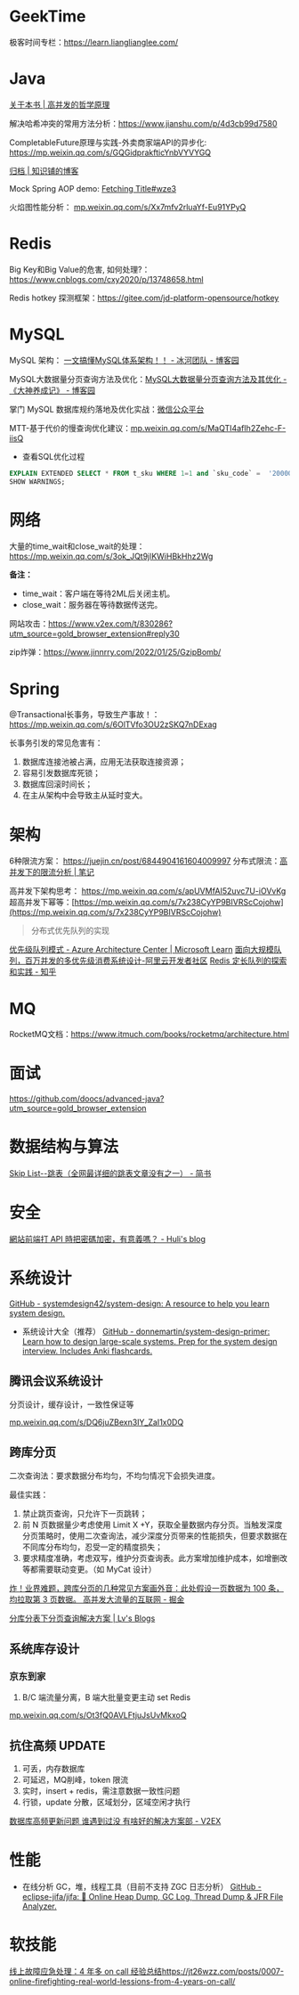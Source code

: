 # GeekTime

极客时间专栏：https://learn.lianglianglee.com/

# Java
[关于本书 | 高并发的哲学原理](https://pphc.lvwenhan.com/)

解决哈希冲突的常用方法分析：https://www.jianshu.com/p/4d3cb99d7580

CompletableFuture原理与实践-外卖商家端API的异步化: https://mp.weixin.qq.com/s/GQGidprakfticYnbVYVYGQ

[归档 | 知识铺的博客](https://geek.zshipu.com/archives/)

Mock Spring AOP demo: [Fetching Title#wze3](https://gist.github.com/zkendall/b42f0a86418b6329163ab06f366264d4)

火焰图性能分析： [mp.weixin.qq.com/s/Xx7mfv2rluaYf-Eu91YPyQ](https://mp.weixin.qq.com/s/Xx7mfv2rluaYf-Eu91YPyQ)
# Redis

Big Key和Big Value的危害, 如何处理?：https://www.cnblogs.com/cxy2020/p/13748658.html

Redis hotkey 探测框架：https://gitee.com/jd-platform-opensource/hotkey

# MySQL

MySQL 架构： [一文搞懂MySQL体系架构！！ - 冰河团队 - 博客园](https://www.cnblogs.com/binghe001/p/14654973.html)

MySQL大数据量分页查询方法及优化：[MySQL大数据量分页查询方法及其优化 - 《大神养成记》 - 博客园](https://www.cnblogs.com/geningchao/p/6649907.html)

掌门 MySQL 数据库规约落地及优化实战：[微信公众平台](https://mp.weixin.qq.com/s/GpRX1uEqUz4eRAQpEU3-eg)

MTT-基于代价的慢查询优化建议：[mp.weixin.qq.com/s/MaQTI4afIh2Zehc-F-iisQ](https://mp.weixin.qq.com/s/MaQTI4afIh2Zehc-F-iisQ)

- 查看SQL优化过程

```sql
EXPLAIN EXTENDED SELECT * FROM t_sku WHERE 1=1 and `sku_code` =  '20000752';
SHOW WARNINGS;
```

# 网络

大量的time_wait和close_wait的处理：https://mp.weixin.qq.com/s/3ok_JQt9jlKWiHBkHhz2Wg

**备注：**

- time_wait：客户端在等待2ML后关闭主机。
- close_wait：服务器在等待数据传送完。

网站攻击：https://www.v2ex.com/t/830286?utm_source=gold_browser_extension#reply30

zip炸弹：https://www.jinnrry.com/2022/01/25/GzipBomb/

# Spring

@Transactional长事务，导致生产事故！：https://mp.weixin.qq.com/s/6OlTVfo3OU2zSKQ7nDExag

长事务引发的常见危害有：

1. 数据库连接池被占满，应用无法获取连接资源；
2. 容易引发数据库死锁；
3. 数据库回滚时间长；
4. 在主从架构中会导致主从延时变大。

# 架构

6种限流方案： https://juejin.cn/post/6844904161604009997
分布式限流：[高并发下的限流分析 | 笔记](https://note.dolyw.com/distributed/02-Distributed-Limit.html#_1-%E8%AE%A1%E6%95%B0%E5%99%A8-%E6%97%B6%E9%97%B4%E7%AA%97%E5%8F%A3)

高并发下架构思考： https://mp.weixin.qq.com/s/apUVMfAI52uvc7U-iOVvKg
超高并发下幂等：[https://mp.weixin.qq.com/s/7x238CyYP9BIVRScCojohw](https://mp.weixin.qq.com/s/7x238CyYP9BIVRScCojohw)

> 分布式优先队列的实现

[优先级队列模式 - Azure Architecture Center | Microsoft Learn](https://learn.microsoft.com/zh-cn/azure/architecture/patterns/priority-queue)
[面向大规模队列，百万并发的多优先级消费系统设计-阿里云开发者社区](https://developer.aliyun.com/article/1093773)
[Redis 定长队列的探索和实践 - 知乎](https://zhuanlan.zhihu.com/p/549739620)

# MQ

RocketMQ文档：https://www.itmuch.com/books/rocketmq/architecture.html

# 面试

https://github.com/doocs/advanced-java?utm_source=gold_browser_extension

# 数据结构与算法

[Skip List--跳表（全网最详细的跳表文章没有之一） - 简书](https://www.jianshu.com/p/9d8296562806)

# 安全

[網站前端打 API 時把密碼加密，有意義嗎？ - Huli's blog](https://blog.huli.tw/2023/01/10/security-of-encrypt-or-hash-password-in-client-side/)

# 系统设计

[GitHub - systemdesign42/system-design: A resource to help you learn system design.](https://github.com/systemdesign42/system-design?tab=readme-ov-file)

- 系统设计大全（推荐）
[GitHub - donnemartin/system-design-primer: Learn how to design large-scale systems. Prep for the system design interview. Includes Anki flashcards.](https://github.com/donnemartin/system-design-primer)

## 腾讯会议系统设计

分页设计，缓存设计，一致性保证等

[mp.weixin.qq.com/s/DQ6juZBexn3IY\_ZaI1x0DQ](https://mp.weixin.qq.com/s/DQ6juZBexn3IY_ZaI1x0DQ)

## 跨库分页

二次查询法：要求数据分布均匀，不均匀情况下会损失进度。

最佳实践：
1. 禁止跳页查询，只允许下一页跳转；
2. 前 N 页数据量少考虑使用 Limit X +Y，获取全量数据内存分页。当触发深度分页策略时，使用二次查询法，减少深度分页带来的性能损失，但要求数据在不同库分布均匀，忍受一定的精度损失；
3. 要求精度准确，考虑双写，维护分页查询表。此方案增加维护成本，如增删改等都需要联动变更。（如 MyCat 设计）

[炸！业界难题，跨库分页的几种常见方案画外音：此处假设一页数据为 100 条，均拉取第 3 页数据。 高并发大流量的互联网 - 掘金](https://juejin.cn/post/6908220694929080333)

[分库分表下分页查询解决方案 | Lv's Blogs](https://lvqiushi.github.io/2019/08/25/page-twice/)

## 系统库存设计

### 京东到家

1. B/C 端流量分离，B 端大批量变更主动 set Redis

[mp.weixin.qq.com/s/Ot3fQ0AVLFtjuJsUvMkxoQ](https://mp.weixin.qq.com/s/Ot3fQ0AVLFtjuJsUvMkxoQ)

## 抗住高频 UPDATE

1. 可丢，内存数据库
2. 可延迟，MQ削峰，token 限流
3. 实时，insert + redis，需注意数据一致性问题
4. 行锁，update 分散，区域划分，区域空闲才执行

[数据库高频更新问题 谁遇到过没 有啥好的解决方案部 - V2EX](https://www.v2ex.com/t/1109295#reply50)

# 性能

- 在线分析 GC，堆，线程工具（目前不支持 ZGC 日志分析）
[GitHub - eclipse-jifa/jifa: 🔬 Online Heap Dump, GC Log, Thread Dump & JFR File Analyzer.](https://github.com/eclipse-jifa/jifa)

# 软技能

[线上故障应急处理：4 年多 on call 经验总结](https://jt26wzz.com/posts/0007-online-firefighting-real-world-lessions-from-4-years-on-call/)<https://jt26wzz.com/posts/0007-online-firefighting-real-world-lessions-from-4-years-on-call/>